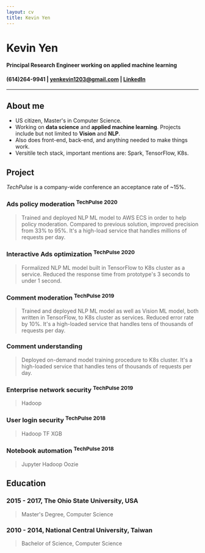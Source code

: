 ```yaml
---
layout: cv
title: Kevin Yen
---
```

# Kevin Yen

#### Principal Research Engineer working on applied machine learning

<h4 id="webaddress">
(614)264-9941
| <a href="yenkevin1203@gmail.com">yenkevin1203@gmail.com</a> 
| <a href="https://www.linkedin.com/in/kevinyen91">LinkedIn</a>
<!-- | <a href="https://github.com/NivekNey">GitHub</a> -->
</h4>

<hr>

## About me

-   US citizen, Master's in Computer Science. 
-   Working on __data science__ and __applied machine learning__. Projects include but not limited to __Vision__ and __NLP__.
-   Also does front-end, back-end, and anything needed to make things work.
-   Versitile tech stack, important mentions are: Spark, TensorFlow, K8s.

## Project

_TechPulse_ is a company-wide conference an acceptance rate of ~15%.

### Ads policy moderation <sup>TechPulse 2020</sup>

> Trained and deployed NLP ML model to AWS ECS in order to help policy moderation. Compared to previous solution, improved precision from 33% to 95%. It's a high-load service that handles millions of requests per day. 

### Interactive Ads optimization <sup>TechPulse 2020</sup>

> Formalized NLP ML model built in TensorFlow to K8s cluster as a service. Reduced the response time from prototype's 3 seconds to under 1 second. 

### Comment moderation <sup>TechPulse 2019</sup>

> Trained and deployed NLP ML model as well as Vision ML model, both written in TensorFlow, to K8s cluster as services. Reduced error rate by 10%. It's a high-loaded service that handles tens of thousands of requests per day.

### Comment understanding 

> Deployed on-demand model training procedure to K8s cluster. It's a high-loaded service that handles tens of thousands of requests per day.

### Enterprise network security <sup>TechPulse 2019</sup>

> Hadoop

### User login security <sup>TechPulse 2018</sup>

> Hadoop TF XGB

### Notebook automation <sup>TechPulse 2018</sup>

> Jupyter Hadoop Oozie

## Education

### 2015 - 2017, The Ohio State University, USA

> Master's Degree, Computer Science

### 2010 - 2014, National Central University, Taiwan

> Bachelor of Science, Computer Science
